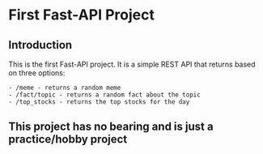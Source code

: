 # First Fast-API Project

## Introduction

This is the first Fast-API project.  It is a simple REST API that returns based on three options:

    - /meme - returns a random meme
    - /fact/topic - returns a random fact about the topic
    - /top_stocks - returns the top stocks for the day

## This project has no bearing and is just a practice/hobby project
